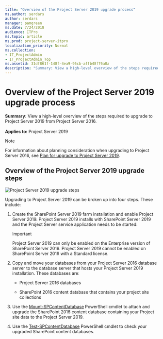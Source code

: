 ```yaml
---
title: "Overview of the Project Server 2019 upgrade process"
ms.author: serdars
author: serdars
manager: pamgreen
ms.date: 7/24/2018
audience: ITPro
ms.topic: article
ms.prod: project-server-itpro
localization_priority: Normal
ms.collection:
- IT_ProjectAdmin
- IT_ProjectAdmin_Top
ms.assetid: 31df861f-148f-4ea9-95cb-affb48f76a0a
description: "Summary: View a high-level overview of the steps required to upgrade to Project Server 2019 from Project Server 2016."
---
```


# Overview of the Project Server 2019 upgrade process
 
 **Summary:** View a high-level overview of the steps required to upgrade to Project Server 2019 from Project Server 2016.<br/>
<br/>**Applies to:** Project Server 2019
  
> [!NOTE]
> For information about planning consideration when upgrading to Project Server 2016, see [Plan for upgrade to Project Server 2019](plan-for-upgrade-to-project-server-2019.md). 
  
## Overview of the Project Server 2019 upgrade steps

![Project Server 2019 upgrade steps](images/Update-for---Create-a-SharePoint-Server.png)
  
Upgrading to Project Server 2019 can be broken up into four steps. These include:
  
1. Create the SharePoint Server 2019 farm installation and enable Project Server 2019. Project Server 2019 installs with SharePoint Server 2019 and the Project Server service application needs to be started.
    
    > [!IMPORTANT]
    > Project Server 2019 can only be enabled on the Enterprise version of SharePoint Server 2019. Project Server 2019 cannot be enabled on SharePoint Server 2019 with a Standard license. 
  
2. Copy and move your databases from your Project Server 2016 database server to the database server that hosts your Project Server 2019 installation. These databases are:
    
   - Project Server 2016 databases
    
   - SharePoint 2016 content database that contains your project site collections
    
3. Use the [Mount-SPContentDatabase](https://docs.microsoft.com/powershell/module/sharepoint-server/mount-spcontentdatabase?view=sharepoint-ps) PowerShell cmdlet to attach and upgrade the SharePoint 2016 content database containing your Project site data to the Project Server 2019.
    
4. Use the [Test-SPContentDatabase](https://docs.microsoft.com/powershell/module/sharepoint-server/test-spcontentdatabase?view=sharepoint-ps) PowerShell cmdlet to check your upgraded SharePoint content databases.
    
   
